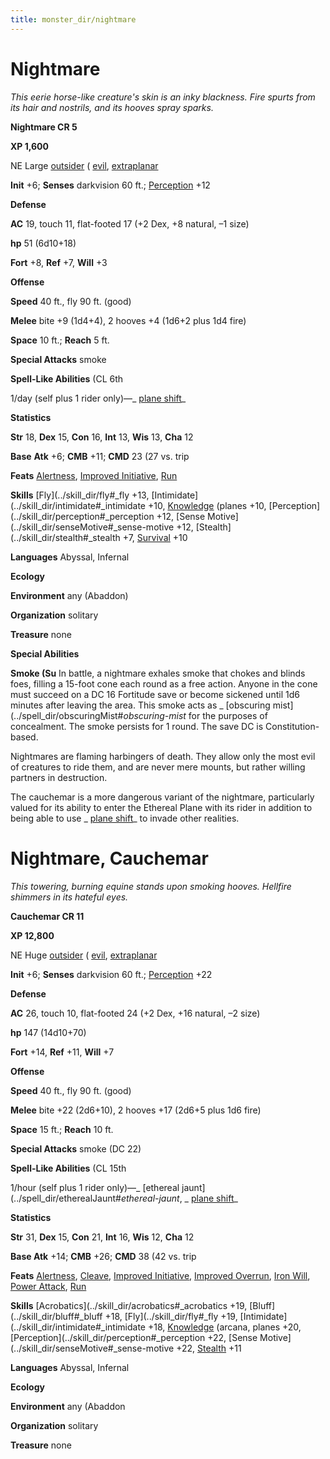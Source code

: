 ```yaml
---
title: monster_dir/nightmare
---
```

# Nightmare

_This eerie horse-like creature's skin is an inky blackness. Fire spurts from its hair and nostrils, and its hooves spray sparks._

**Nightmare CR 5**

**XP 1,600**

NE Large [outsider](creatureTypes#_outsider) ( [evil](creatureTypes#_evil-subtype), [extraplanar](creatureTypes#_extraplanar-subtype)

**Init** +6; **Senses** darkvision 60 ft.; [Perception](../skill_dir/perception#_perception) +12

**Defense**

**AC** 19, touch 11, flat-footed 17 (+2 Dex, +8 natural, –1 size)

**hp** 51 (6d10+18)

**Fort** +8, **Ref** +7, **Will** +3

**Offense**

**Speed** 40 ft., fly 90 ft. (good)

**Melee** bite +9 (1d4+4), 2 hooves +4 (1d6+2 plus 1d4 fire)

**Space** 10 ft.; **Reach** 5 ft.

**Special Attacks** smoke

**Spell-Like Abilities** (CL 6th

1/day (self plus 1 rider only)—_ [plane shift](../spell_dir/planeShift#_plane-shift)_

**Statistics**

**Str** 18, **Dex** 15, **Con** 16, **Int** 13, **Wis** 13, **Cha** 12

**Base**  **Atk** +6; **CMB** +11; **CMD** 23 (27 vs. trip

**Feats** [Alertness](../feats#_alertness), [Improved Initiative](../feats#_improved-initiative), [Run](../feats#_run)

**Skills** [Fly](../skill_dir/fly#_fly +13, [Intimidate](../skill_dir/intimidate#_intimidate +10, [Knowledge](../skill_dir/knowledge#_knowledge) (planes +10, [Perception](../skill_dir/perception#_perception +12, [Sense Motive](../skill_dir/senseMotive#_sense-motive +12, [Stealth](../skill_dir/stealth#_stealth +7, [Survival](../skill_dir/survival#_survival) +10

**Languages** Abyssal, Infernal

**Ecology**

**Environment** any (Abaddon)

**Organization** solitary

**Treasure** none

**Special Abilities**

**Smoke (Su** In battle, a nightmare exhales smoke that chokes and blinds foes, filling a 15-foot cone each round as a free action. Anyone in the cone must succeed on a DC 16 Fortitude save or become sickened until 1d6 minutes after leaving the area. This smoke acts as _ [obscuring mist](../spell_dir/obscuringMist#_obscuring-mist_ for the purposes of concealment. The smoke persists for 1 round. The save DC is Constitution-based.

Nightmares are flaming harbingers of death. They allow only the most evil of creatures to ride them, and are never mere mounts, but rather willing partners in destruction.

The cauchemar is a more dangerous variant of the nightmare, particularly valued for its ability to enter the Ethereal Plane with its rider in addition to being able to use _ [plane shift](../spell_dir/planeShift#_plane-shift)_ to invade other realities.

# Nightmare, Cauchemar

_This towering, burning equine stands upon smoking hooves. Hellfire shimmers in its hateful eyes._

**Cauchemar CR 11**

**XP 12,800**

NE Huge [outsider](creatureTypes#_outsider) ( [evil](creatureTypes#_evil-subtype), [extraplanar](creatureTypes#_extraplanar-subtype)

**Init** +6; **Senses** darkvision 60 ft.; [Perception](../skill_dir/perception#_perception) +22

**Defense**

**AC** 26, touch 10, flat-footed 24 (+2 Dex, +16 natural, –2 size)

**hp** 147 (14d10+70)

**Fort** +14, **Ref** +11, **Will** +7

**Offense**

**Speed** 40 ft., fly 90 ft. (good)

**Melee** bite +22 (2d6+10), 2 hooves +17 (2d6+5 plus 1d6 fire)

**Space** 15 ft.; **Reach** 10 ft.

**Special Attacks** smoke (DC 22)

**Spell-Like Abilities** (CL 15th

1/hour (self plus 1 rider only)—_ [ethereal jaunt](../spell_dir/etherealJaunt#_ethereal-jaunt_, _ [plane shift](../spell_dir/planeShift#_plane-shift)_

**Statistics**

**Str** 31, **Dex** 15, **Con** 21, **Int** 16, **Wis** 12, **Cha** 12

**Base Atk** +14; **CMB** +26; **CMD** 38 (42 vs. trip

**Feats** [Alertness](../feats#_alertness), [Cleave](../feats#_cleave), [Improved Initiative](../feats#_improved-initiative), [Improved Overrun](../feats#_improved-overrun), [Iron Will](../feats#_iron-will), [Power Attack](../feats#_power-attack), [Run](../feats#_run)

**Skills** [Acrobatics](../skill_dir/acrobatics#_acrobatics +19, [Bluff](../skill_dir/bluff#_bluff +18, [Fly](../skill_dir/fly#_fly +19, [Intimidate](../skill_dir/intimidate#_intimidate +18, [Knowledge](../skill_dir/knowledge#_knowledge) (arcana, planes +20, [Perception](../skill_dir/perception#_perception +22, [Sense Motive](../skill_dir/senseMotive#_sense-motive +22, [Stealth](../skill_dir/stealth#_stealth) +11

**Languages** Abyssal, Infernal

**Ecology**

**Environment** any (Abaddon

**Organization** solitary

**Treasure** none

